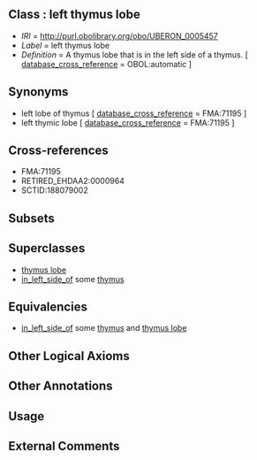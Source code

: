 
## Class : left thymus lobe

 * *IRI* = http://purl.obolibrary.org/obo/UBERON_0005457
 * *Label* = left thymus lobe
 * *Definition* = A thymus lobe that is in the left side of a thymus. [ [database_cross_reference](../../ef/oboInOwl#hasDbXref.md) = OBOL:automatic ]

## Synonyms

 * left lobe of thymus [ [database_cross_reference](../../ef/oboInOwl#hasDbXref.md) = FMA:71195 ]
 * left thymic lobe [ [database_cross_reference](../../ef/oboInOwl#hasDbXref.md) = FMA:71195 ]

## Cross-references

 * FMA:71195
 * RETIRED_EHDAA2:0000964
 * SCTID:188079002

## Subsets


## Superclasses

 * [thymus lobe](../../UBERON/83/UBERON_0005483.md)
 * [in_left_side_of](../../BSPO/20/BSPO_0000120.md) some [thymus](../../UBERON/70/UBERON_0002370.md)

## Equivalencies

 * [in_left_side_of](../../BSPO/20/BSPO_0000120.md) some [thymus](../../UBERON/70/UBERON_0002370.md) and [thymus lobe](../../UBERON/83/UBERON_0005483.md)

## Other Logical Axioms


## Other Annotations


## Usage


## External Comments

